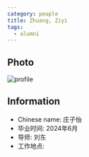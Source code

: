 ```yaml
---
category: people
title: Zhuang, Ziyi 
tags:
  - alumni
---
```


## Photo

![profile](https://user-images.githubusercontent.com/116997215/198896692-89fbe868-9992-49d2-a3ed-8bc0d5145965.jpg)

## Information

- Chinese name: 庄子怡
- 毕业时间: 2024年6月
- 导师: 刘东
- 工作地点: 
